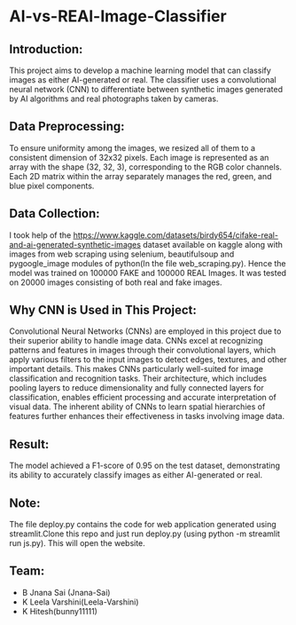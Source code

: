 # AI-vs-REAl-Image-Classifier

## Introduction:
This project aims to develop a machine learning model that can classify images as either AI-generated or real. The classifier uses a convolutional neural network (CNN) to differentiate between synthetic images generated by AI algorithms and real photographs taken by cameras.

## Data Preprocessing:
To ensure uniformity among the images, we resized all of them to a consistent dimension of 32x32 pixels. Each image is represented as an array with the shape (32, 32, 3), corresponding to the RGB color channels.
 Each 2D matrix within the array separately manages the red, green, and blue pixel components.

## Data Collection:
I took help of the https://www.kaggle.com/datasets/birdy654/cifake-real-and-ai-generated-synthetic-images dataset available on kaggle along with images from web scraping using selenium, beautifulsoup and pygoogle_image modules of python(In the file web_scraping.py). 
Hence the model was trained on 100000 FAKE and 100000 REAL Images. It was tested on 20000 images consisting of both real and fake images.

## Why CNN is Used in This Project:
Convolutional Neural Networks (CNNs) are employed in this project due to their superior ability to handle image data. CNNs excel at recognizing patterns and features in images through their convolutional layers, which apply various filters to the input images to detect edges, textures, and other important details. This makes CNNs particularly well-suited for image classification and recognition tasks. Their architecture, which includes pooling layers to reduce dimensionality and fully connected layers for classification, enables efficient processing and accurate interpretation of visual data. The inherent ability of CNNs to learn spatial hierarchies of features further enhances their effectiveness in tasks involving image data.

## Result:
The model achieved a F1-score of 0.95 on the test dataset, demonstrating its ability to accurately classify images as either AI-generated or real.

## Note:
The file deploy.py contains the code for web application generated using streamlit.Clone this repo and just run deploy.py (using python -m streamlit run js.py). This will open the website.

## Team:
 - B Jnana Sai (Jnana-Sai)
 - K Leela Varshini(Leela-Varshini)
 - K Hitesh(bunny11111)

